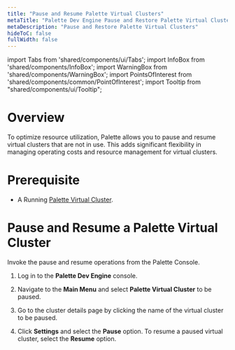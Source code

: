 ```yaml
---
title: "Pause and Resume Palette Virtual Clusters"
metaTitle: "Palette Dev Engine Pause and Restore Palette Virtual Clusters"
metaDescription: "Pause and Restore Palette Virtual Clusters"
hideToC: false
fullWidth: false
---
```


import Tabs from 'shared/components/ui/Tabs';
import InfoBox from 'shared/components/InfoBox';
import WarningBox from 'shared/components/WarningBox';
import PointsOfInterest from 'shared/components/common/PointOfInterest';
import Tooltip from "shared/components/ui/Tooltip";



# Overview

To optimize resource utilization, Palette allows you to pause and resume virtual clusters that are not in use. This adds significant flexibility in managing operating costs and resource management for virtual clusters. 

# Prerequisite

* A Running [Palette Virtual Cluster](/devx/sandbox-clusters#createyoursandboxcluster:).

#  Pause and Resume a Palette Virtual Cluster

Invoke the pause and resume operations from the Palette Console.

1. Log in to the **Palette Dev Engine** console.


2. Navigate to the **Main Menu** and select **Palette Virtual Cluster** to be paused.


3. Go to the cluster details page by clicking the name of the virtual cluster to be paused.


4. Click **Settings** and select the **Pause** option. To resume a paused virtual cluster, select the **Resume** option.

